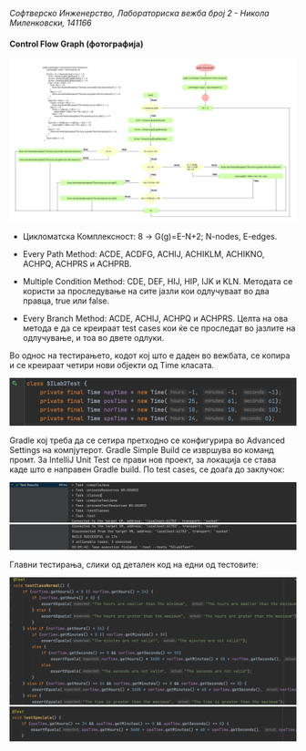 *Софтверско Инженерство, Лабораториска вежба број 2 - Никола Миленковски, 141166*

#### Control Flow Graph (фотографија)
![](images/cfg.png)


- Цикломатска Комплексност: 8 -> G(g)=E-N+2; N-nodes, E-edges.

- Every Path Method: ACDE, ACDFG, ACHIJ, ACHIKLM, ACHIKNO, ACHPQ, ACHPRS и ACHPRB.

- Multiple Condition Method: CDE, DEF, HIJ, HIP, IJK и KLN. 
  Mетодата се користи за проследување на сите јазли кои одлучуваат во два правца, true или false. 

- Every Branch Method: ACDE, ACHIJ, ACHPQ и ACHPRS.
  Целта на ова метода е да се креираат test cases кои ќе се проследат во јазлите на одлучување, и тоа во двете одлуки.

Во однос на тестирањето, кодот кој што е даден во вежбата, се копира и се креираат четири нови објекти од Time класата.

![](images/objects.png)

Gradle кој треба да се сетира претходно се конфигурира во Advanced Settings на компјутерот. Gradle Simple Build се извршува во команд промт. За
IntelliJ Unit Test се прави нов проект, за локација се става каде што е направен Gradle build. По test cases, се доаѓа до заклучок:

![](images/test1.png)
![](images/test2.png)

Главни тестирања, слики од детален код на едни од тестовите:

![](images/code1.png)
![](images/code2.png)
